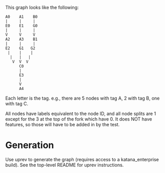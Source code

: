 This graph looks like the following:

    A0    A1    B0
    |     |     |
    E0    E1    G0
    |     |     |
    V     V     V
    A2    A3    B1
    |     |     |
    E2    G1   G2
     |    |    |
      |   |   |
       V  V  V
          C0
          |
          E3
          |
          V
          A4

Each letter is the tag. e.g., there are 5 nodes with tag A, 2 with tag B, one
with tag C.

All nodes have labels equivalent to the node ID, and all node splits are 1
except for the 3 at the top of the fork which have 0. It does NOT have
features, so those will have to be added in by the test.

# Generation

Use uprev to generate the graph (requires access to a katana_enterprise build). See the
top-level README for uprev instructions.
